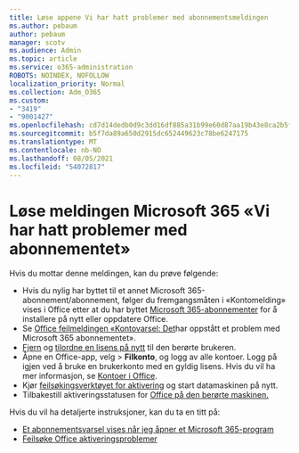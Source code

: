 ```yaml
---
title: Løse appene Vi har hatt problemer med abonnementsmeldingen
ms.author: pebaum
author: pebaum
manager: scotv
ms.audience: Admin
ms.topic: article
ms.service: o365-administration
ROBOTS: NOINDEX, NOFOLLOW
localization_priority: Normal
ms.collection: Adm_O365
ms.custom:
- "3419"
- "9001427"
ms.openlocfilehash: cd7d14dedb0d9c3dd16df885a31b99e60d87aa19b43e8ca2b5f46e6ce7b5e035
ms.sourcegitcommit: b5f7da89a650d2915dc652449623c78be6247175
ms.translationtype: MT
ms.contentlocale: nb-NO
ms.lasthandoff: 08/05/2021
ms.locfileid: "54072817"
---
```

# <a name="fixing-the-microsoft-365-apps-weve-run-into-a-problem-with-your-subscription-message"></a>Løse meldingen Microsoft 365 «Vi har hatt problemer med abonnementet»

Hvis du mottar denne meldingen, kan du prøve følgende:

- Hvis du nylig har byttet til et annet Microsoft 365-abonnement/abonnement, følger du fremgangsmåten i «Kontomelding» vises i Office etter at du har byttet [Microsoft 365-abonnementer](https://support.office.com/article/account-notice-appears-in-office-after-switching-office-365-plans-857dc33a-1efc-4ce7-ac3f-ef616314e27d) for å installere på nytt eller oppdatere Office.
- Se [Office feilmeldingen «Kontovarsel: Det](https://support.office.com/article/office-error-account-notice-we-ve-run-into-a-problem-with-your-office-365-subscription-17f71ecb-f53c-4f3d-ae18-7230ca1594c1)har oppstått et problem med Microsoft 365 abonnementet». 
- [Fjern](https://docs.microsoft.com/microsoft-365/admin/manage/remove-licenses-from-users) og [tilordne en lisens på nytt](https://docs.microsoft.com/microsoft-365/admin/manage/assign-licenses-to-users) til den berørte brukeren.
- Åpne en Office-app, velg   >  **Filkonto**, og logg av alle kontoer. Logg på igjen ved å bruke en brukerkonto med en gyldig lisens. Hvis du vil ha mer informasjon, se [Kontoer i Office](https://support.office.com/article/628ea040-f265-49de-b986-be09c3ebf8a9).
- Kjør [feilsøkingsverktøyet for aktivering](https://aka.ms/SARA-OfficeActivation-Alchemy) og start datamaskinen på nytt.
- Tilbakestill aktiveringsstatusen for [Office på den berørte maskinen.](https://docs.microsoft.com/office365/troubleshoot/activation/reset-office-365-proplus-activation-state)

Hvis du vil ha detaljerte instruksjoner, kan du ta en titt på:
- [Et abonnementsvarsel vises når jeg åpner et Microsoft 365-program](https://support.office.com/article/4cabe32c-f594-4c0e-9191-3d3ade10cceb)
- [Feilsøke Office aktiveringsproblemer](https://support.office.com/article/0d23d3c0-c19c-4b2f-9845-5344fedc4380)